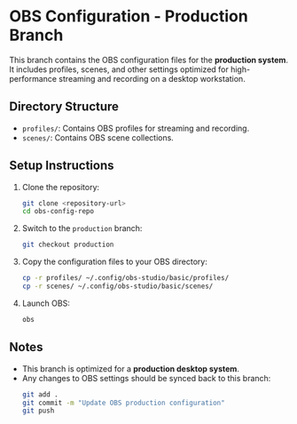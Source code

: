 
# OBS Configuration - Production Branch

This branch contains the OBS configuration files for the **production system**. It includes profiles, scenes, and other settings optimized for high-performance streaming and recording on a desktop workstation.

## Directory Structure
- `profiles/`: Contains OBS profiles for streaming and recording.
- `scenes/`: Contains OBS scene collections.

## Setup Instructions
1. Clone the repository:
   ```bash
   git clone <repository-url>
   cd obs-config-repo
   ```

2. Switch to the `production` branch:
   ```bash
   git checkout production
   ```

3. Copy the configuration files to your OBS directory:
   ```bash
   cp -r profiles/ ~/.config/obs-studio/basic/profiles/
   cp -r scenes/ ~/.config/obs-studio/basic/scenes/
   ```

4. Launch OBS:
   ```bash
   obs
   ```

## Notes
- This branch is optimized for a **production desktop system**.
- Any changes to OBS settings should be synced back to this branch:
  ```bash
  git add .
  git commit -m "Update OBS production configuration"
  git push
  ```

